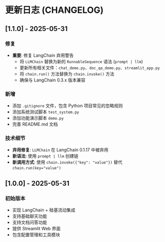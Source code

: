 # 更新日志 (CHANGELOG)

## [1.1.0] - 2025-05-31

### 修复
- **重要**: 修复 LangChain 弃用警告
  - 将 `LLMChain` 替换为新的 `RunnableSequence` 语法 (`prompt | llm`)
  - 更新所有相关文件：`chat_demo.py`、`doc_qa_demo.py`、`streamlit_app.py`
  - 将 `chain.run()` 方法替换为 `chain.invoke()` 方法
  - 确保与 LangChain 0.3.x 版本兼容

### 新增
- 添加 `.gitignore` 文件，包含 Python 项目常见的忽略规则
- 添加系统测试脚本 `test_system.py`
- 添加功能演示脚本 `demo.py`
- 完善 README.md 文档

### 技术细节
- **弃用修复**: `LLMChain` 在 LangChain 0.1.17 中被弃用
- **新语法**: 使用 `prompt | llm` 创建链
- **新调用方式**: 使用 `chain.invoke({"key": "value"})` 替代 `chain.run(key="value")`

## [1.0.0] - 2025-05-31

### 初始版本
- 实现 LangChain + 硅基流动集成
- 支持基础聊天功能
- 支持文档问答功能
- 提供 Streamlit Web 界面
- 包含配置管理和工具模块
